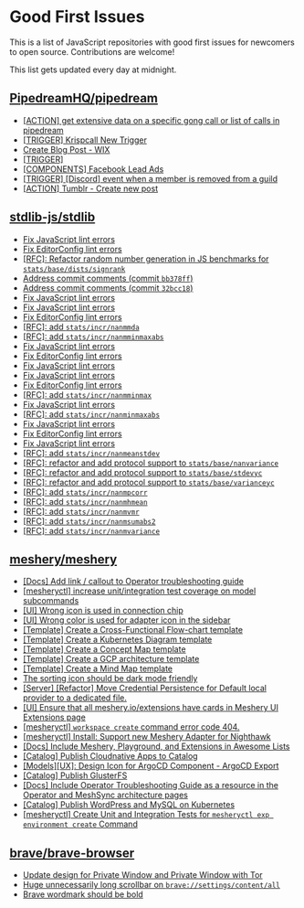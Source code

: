 # Good First Issues

This is a list of JavaScript repositories with good first issues for newcomers to open source. Contributions are welcome!

This list gets updated every day at midnight.

## [PipedreamHQ/pipedream](https://github.com/PipedreamHQ/pipedream)

- [[ACTION] get extensive data on a specific gong call or list of calls in pipedream](https://github.com/PipedreamHQ/pipedream/issues/16062)
- [[TRIGGER] Krispcall New Trigger](https://github.com/PipedreamHQ/pipedream/issues/16002)
- [Create Blog Post - WIX](https://github.com/PipedreamHQ/pipedream/issues/15782)
- [[TRIGGER]](https://github.com/PipedreamHQ/pipedream/issues/15944)
- [[COMPONENTS] Facebook Lead Ads](https://github.com/PipedreamHQ/pipedream/issues/6907)
- [[TRIGGER] [Discord] event when a member is removed from a guild](https://github.com/PipedreamHQ/pipedream/issues/15785)
- [[ACTION] Tumblr - Create new post](https://github.com/PipedreamHQ/pipedream/issues/5525)

## [stdlib-js/stdlib](https://github.com/stdlib-js/stdlib)

- [Fix JavaScript lint errors](https://github.com/stdlib-js/stdlib/issues/6522)
- [Fix EditorConfig lint errors](https://github.com/stdlib-js/stdlib/issues/6521)
- [[RFC]: Refactor random number generation in JS benchmarks for `stats/base/dists/signrank`](https://github.com/stdlib-js/stdlib/issues/4986)
- [Address commit comments (commit `bb378ff`)](https://github.com/stdlib-js/stdlib/issues/6499)
- [Address commit comments (commit `32bcc18`)](https://github.com/stdlib-js/stdlib/issues/6500)
- [Fix JavaScript lint errors](https://github.com/stdlib-js/stdlib/issues/6446)
- [Fix JavaScript lint errors](https://github.com/stdlib-js/stdlib/issues/6474)
- [Fix EditorConfig lint errors](https://github.com/stdlib-js/stdlib/issues/6473)
- [[RFC]: add `stats/incr/nanmmda`](https://github.com/stdlib-js/stdlib/issues/5586)
- [[RFC]: add `stats/incr/nanmminmaxabs`](https://github.com/stdlib-js/stdlib/issues/5597)
- [Fix JavaScript lint errors](https://github.com/stdlib-js/stdlib/issues/6433)
- [Fix EditorConfig lint errors](https://github.com/stdlib-js/stdlib/issues/6432)
- [Fix JavaScript lint errors](https://github.com/stdlib-js/stdlib/issues/6355)
- [Fix JavaScript lint errors](https://github.com/stdlib-js/stdlib/issues/6417)
- [Fix EditorConfig lint errors](https://github.com/stdlib-js/stdlib/issues/6416)
- [[RFC]: add `stats/incr/nanmminmax`](https://github.com/stdlib-js/stdlib/issues/5596)
- [Fix JavaScript lint errors](https://github.com/stdlib-js/stdlib/issues/6406)
- [[RFC]: add `stats/incr/nanminmaxabs`](https://github.com/stdlib-js/stdlib/issues/5580)
- [Fix JavaScript lint errors](https://github.com/stdlib-js/stdlib/issues/6383)
- [Fix EditorConfig lint errors](https://github.com/stdlib-js/stdlib/issues/6354)
- [Fix JavaScript lint errors](https://github.com/stdlib-js/stdlib/issues/6214)
- [[RFC]: add `stats/incr/nanmeanstdev`](https://github.com/stdlib-js/stdlib/issues/5574)
- [[RFC]: refactor and add protocol support to `stats/base/nanvariance`](https://github.com/stdlib-js/stdlib/issues/5673)
- [[RFC]: refactor and add protocol support to `stats/base/stdevyc`](https://github.com/stdlib-js/stdlib/issues/5686)
- [[RFC]: refactor and add protocol support to `stats/base/varianceyc`](https://github.com/stdlib-js/stdlib/issues/5692)
- [[RFC]: add `stats/incr/nanmpcorr`](https://github.com/stdlib-js/stdlib/issues/5600)
- [[RFC]: add `stats/incr/nanmhmean`](https://github.com/stdlib-js/stdlib/issues/5577)
- [[RFC]: add `stats/incr/nanmvmr`](https://github.com/stdlib-js/stdlib/issues/5615)
- [[RFC]: add `stats/incr/nanmsumabs2`](https://github.com/stdlib-js/stdlib/issues/5612)
- [[RFC]: add `stats/incr/nanmvariance`](https://github.com/stdlib-js/stdlib/issues/5614)

## [meshery/meshery](https://github.com/meshery/meshery)

- [[Docs] Add link / callout to Operator troubleshooting guide](https://github.com/meshery/meshery/issues/13706)
- [[mesheryctl] increase unit/integration test coverage on model subcommands](https://github.com/meshery/meshery/issues/14042)
- [[UI] Wrong icon is used in connection chip](https://github.com/meshery/meshery/issues/14001)
- [[UI] Wrong color is used for adapter icon in the sidebar](https://github.com/meshery/meshery/issues/13870)
- [[Template] Create a Cross-Functional Flow-chart template](https://github.com/meshery/meshery/issues/12504)
- [[Template] Create a Kubernetes Diagram template](https://github.com/meshery/meshery/issues/12462)
- [[Template] Create a Concept Map template](https://github.com/meshery/meshery/issues/12454)
- [[Template] Create a GCP architecture template](https://github.com/meshery/meshery/issues/12498)
- [[Template] Create a Mind Map template](https://github.com/meshery/meshery/issues/12455)
- [The sorting icon should be dark mode friendly](https://github.com/meshery/meshery/issues/13306)
- [[Server] [Refactor] Move Credential Persistence for Default local provider to a dedicated file.](https://github.com/meshery/meshery/issues/13847)
- [[UI] Ensure that all meshery.io/extensions have cards in Meshery UI Extensions page](https://github.com/meshery/meshery/issues/13623)
- [[mesheryctl] `workspace create` command error code 404.](https://github.com/meshery/meshery/issues/11312)
- [[mesheryctl] Install: Support new Meshery Adapter for Nighthawk](https://github.com/meshery/meshery/issues/10371)
- [[Docs] Include Meshery, Playground, and Extensions in Awesome Lists](https://github.com/meshery/meshery/issues/13426)
- [[Catalog] Publish Cloudnative Apps to Catalog](https://github.com/meshery/meshery/issues/12111)
- [[Models][UX]: Design Icon for ArgoCD Component - ArgoCD Export](https://github.com/meshery/meshery/issues/10294)
- [[Catalog] Publish GlusterFS](https://github.com/meshery/meshery/issues/9286)
- [[Docs] Include Operator Troubleshooting Guide as a resource in the Operator and MeshSync architecture pages](https://github.com/meshery/meshery/issues/11430)
- [[Catalog] Publish WordPress and MySQL on Kubernetes](https://github.com/meshery/meshery/issues/9284)
- [[mesheryctl] Create Unit and Integration Tests for `mesheryctl exp environment create` Command](https://github.com/meshery/meshery/issues/12138)

## [brave/brave-browser](https://github.com/brave/brave-browser)

- [Update design for Private Window and Private Window with Tor](https://github.com/brave/brave-browser/issues/44909)
- [Huge unnecessarily long scrollbar on `brave://settings/content/all`](https://github.com/brave/brave-browser/issues/44696)
- [Brave wordmark should be bold](https://github.com/brave/brave-browser/issues/41637)

